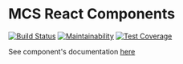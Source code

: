 # MCS React Components

[![Build Status](https://travis-ci.com/igakim/mcs-ui.svg?branch=master)](https://travis-ci.com/igakim/mcs-ui)
[![Maintainability](https://api.codeclimate.com/v1/badges/f559becd7fc194244f96/maintainability)](https://codeclimate.com/github/igakim/mcs-ui/maintainability)
[![Test Coverage](https://api.codeclimate.com/v1/badges/f559becd7fc194244f96/test_coverage)](https://codeclimate.com/github/igakim/mcs-ui/test_coverage)

See component's documentation [here](http://mcs-ui-kit.surge.sh/)

